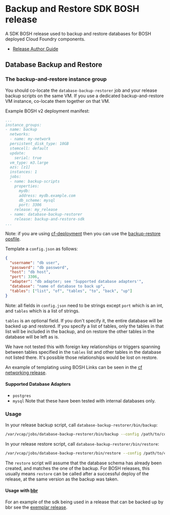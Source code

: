 # Backup and Restore SDK BOSH release

A SDK BOSH release used to backup and restore databases for BOSH deployed Cloud Foundry components.

* [Release Author Guide](http://www.boshbackuprestore.io/bosh-backup-and-restore/release_author_guide.html)

## Database Backup and Restore

### The backup-and-restore instance group

You should co-locate the `database-backup-restorer` job and your release backup scripts on the same VM. If you use a dedicated backup-and-restore VM instance, co-locate them together on that VM.

Example BOSH v2 deployment manifest:
```yaml
...
instance_groups:
- name: backup
  networks:
  - name: my-network
  persistent_disk_type: 10GB
  stemcell: default
  update:
    serial: true
  vm_type: m3.large
  azs: [z1]
  instances: 1
  jobs:
  - name: backup-scripts
    properties:
      mydb:
      address: mydb.example.com
      db_scheme: mysql
      port: 3306
    release: my_release
  - name: database-backup-restorer
    release: backup-and-restore-sdk
...
```

Note: if you are using [cf-deployment](https://github.com/cloudfoundry/cf-deployment) then you can use the [backup-restore opsfile](https://github.com/cloudfoundry/cf-deployment/blob/master/operations/experimental/deploy-bosh-backup-restore.yml).

Template a `config.json` as follows:

```json
{
  "username": "db user",
  "password": "db password",
  "host": "db host",
  "port": 3306, 
  "adapter": "db adapter; see 'Supported database adapters'",
  "database": "name of database to back up",
  "tables": ["list", "of", "tables", "to", "back", "up"]
}
```

Note: all fields in `config.json` need to be strings except `port` which is an int, and `tables` which is a list of strings.

`tables` is an optional field. If you don't specify it, the entire database will be backed up and restored. If you specify
a list of tables, only the tables in that list will be included in the backup, and on restore the other tables in the database
will be left as is.

We have not tested this with foreign key relationships or triggers spanning between tables specified in the `tables` list and other
tables in the database not listed there. It's possible those relationships would be lost on restore.

An example of templating using BOSH Links can be seen in the [cf networking release](https://github.com/cloudfoundry-incubator/cf-networking-release/blob/647f7a71b442c25ec29b1cc6484410946f41935c/jobs/bbr-cfnetworkingdb/templates/config.json.erb).

#### Supported Database Adapters
* `postgres`
* `mysql`
Note that these have been tested with internal databases only. 

### Usage

In your release backup script, call `database-backup-restorer/bin/backup`:

```bash
/var/vcap/jobs/database-backup-restorer/bin/backup --config /path/to/config.json --artifact-file $BBR_ARTIFACT_DIRECTORY/artifactFile
```

In your release restore script, call `database-backup-restorer/bin/restore`:

```bash
/var/vcap/jobs/database-backup-restorer/bin/restore --config /path/to/config.json --artifact-file $BBR_ARTIFACT_DIRECTORY/artifactFile
```

The `restore` script will assume that the database schema has already been created, and matches the one of the backup. For BOSH releases, this usually means `restore` can be called after a successful deploy of the release, at the same version as the backup was taken.

#### Usage with [bbr](https://github.com/cloudfoundry-incubator/bosh-backup-and-restore)

For an example of the sdk being used in a release that can be backed up by bbr see the [exemplar release](https://github.com/cloudfoundry-incubator/exemplar-backup-and-restore-release).
